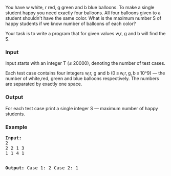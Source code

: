 <p>You have w white, r red, g green and b blue balloons. To make a single student happy you need exactly four balloons. All four balloons given to a student shouldn't have the same color. What is the maximum number S of happy students if we know number of balloons of each color?</p>
<p>Your task is to write a program that for given values w,r, g and b will find the  S.</p>
<h3>Input</h3>
<p>Input starts with an integer T (≤ 20000), denoting the number of test cases.</p>
<p>Each test case contains four integers w,r, g and b (0 ≤ w,r, g, b ≤ 10^9) — the number of white,red, green and blue balloons respectively. The numbers are separated by exactly one space.</p>
<h3>Output</h3>
<p>For each test case print a single integer S — maximum number of happy students.</p>
<h3>Example</h3>
<pre><strong>Input:</strong>
2
2 2 1 3
1 1 4 1

<strong>Output:</strong>
Case 1: 2
Case 2: 1
</pre>